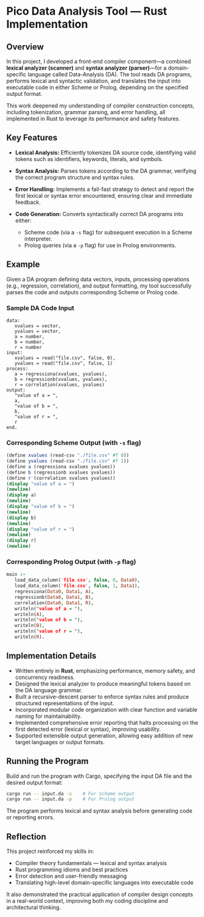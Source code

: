 # Pico Data Analysis Tool — Rust Implementation

## Overview

In this project, I developed a front-end compiler component—a combined **lexical analyzer (scanner)** and **syntax analyzer (parser)**—for a domain-specific language called Data-Analysis (DA). The tool reads DA programs, performs lexical and syntactic validation, and translates the input into executable code in either Scheme or Prolog, depending on the specified output format.

This work deepened my understanding of compiler construction concepts, including tokenization, grammar parsing, and error handling, all implemented in Rust to leverage its performance and safety features.

## Key Features

* **Lexical Analysis:** Efficiently tokenizes DA source code, identifying valid tokens such as identifiers, keywords, literals, and symbols.
* **Syntax Analysis:** Parses tokens according to the DA grammar, verifying the correct program structure and syntax rules.
* **Error Handling:** Implements a fail-fast strategy to detect and report the first lexical or syntax error encountered, ensuring clear and immediate feedback.
* **Code Generation:** Converts syntactically correct DA programs into either:

  * Scheme code (via a `-s` flag) for subsequent execution in a Scheme interpreter.
  * Prolog queries (via a `-p` flag) for use in Prolog environments.

## Example

Given a DA program defining data vectors, inputs, processing operations (e.g., regression, correlation), and output formatting, my tool successfully parses the code and outputs corresponding Scheme or Prolog code.

### Sample DA Code Input

```plaintext
data:
   xvalues = vector,
   yvalues = vector,
   a = number,
   b = number,
   r = number
input:
   xvalues = read("file.csv", false, 0),
   yvalues = read("file.csv", false, 1)
process:
   a = regressiona(xvalues, yvalues),
   b = regressionb(xvalues, yvalues),
   r = correlation(xvalues, yvalues)
output:
   "value of a = ",
   a,
   "value of b = ",
   b,
   "value of r = ",
   r
end.
```

### Corresponding Scheme Output (with `-s` flag)

```scheme
(define xvalues (read-csv "./file.csv" #f 0))
(define yvalues (read-csv "./file.csv" #f 1))
(define a (regressiona xvalues yvalues))
(define b (regressionb xvalues yvalues))
(define r (correlation xvalues yvalues))
(display "value of a = ")
(newline)
(display a)
(newline)
(display "value of b = ")
(newline)
(display b)
(newline)
(display "value of r = ")
(newline)
(display r)
(newline)
```

### Corresponding Prolog Output (with `-p` flag)

```prolog
main :-
   load_data_column('file.csv', false, 0, Data0),
   load_data_column('file.csv', false, 1, Data1),
   regressiona(Data0, Data1, A),
   regressionb(Data0, Data1, B),
   correlation(Data0, Data1, R),
   writeln("value of a = "),
   writeln(A),
   writeln("value of b = "),
   writeln(B),
   writeln("value of r = "),
   writeln(R).
```

## Implementation Details

* Written entirely in **Rust**, emphasizing performance, memory safety, and concurrency readiness.
* Designed the lexical analyzer to produce meaningful tokens based on the DA language grammar.
* Built a recursive-descent parser to enforce syntax rules and produce structured representations of the input.
* Incorporated modular code organization with clear function and variable naming for maintainability.
* Implemented comprehensive error reporting that halts processing on the first detected error (lexical or syntax), improving usability.
* Supported extensible output generation, allowing easy addition of new target languages or output formats.

## Running the Program

Build and run the program with Cargo, specifying the input DA file and the desired output format:

```bash
cargo run -- input.da -s    # For Scheme output
cargo run -- input.da -p    # For Prolog output
```

The program performs lexical and syntax analysis before generating code or reporting errors.

## Reflection

This project reinforced my skills in:

* Compiler theory fundamentals — lexical and syntax analysis
* Rust programming idioms and best practices
* Error detection and user-friendly messaging
* Translating high-level domain-specific languages into executable code

It also demonstrated the practical application of compiler design concepts in a real-world context, improving both my coding discipline and architectural thinking.
